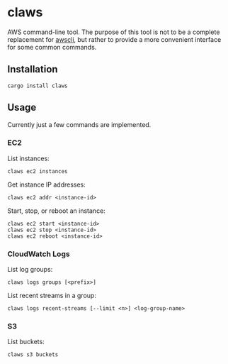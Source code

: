 # claws

AWS command-line tool. The purpose of this tool is not to be a
complete replacement for [awscli](https://aws.amazon.com/cli), but
rather to provide a more convenient interface for some common
commands.

## Installation

    cargo install claws

## Usage

Currently just a few commands are implemented.

### EC2

List instances:

    claws ec2 instances
    
Get instance IP addresses:

    claws ec2 addr <instance-id>
    
Start, stop, or reboot an instance:

    claws ec2 start <instance-id>
    claws ec2 stop <instance-id>
    claws ec2 reboot <instance-id>
    
### CloudWatch Logs

List log groups:

    claws logs groups [<prefix>]

List recent streams in a group:

    claws logs recent-streams [--limit <n>] <log-group-name>
    
### S3
    
List buckets:

    claws s3 buckets
